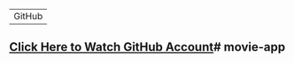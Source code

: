 <table>
<tr>
<td>
  GitHub
</td>
</tr>
</table>

## [Click Here to Watch GitHub Account](https://github.com/Klajdi660?tab=repositories)# movie-app
